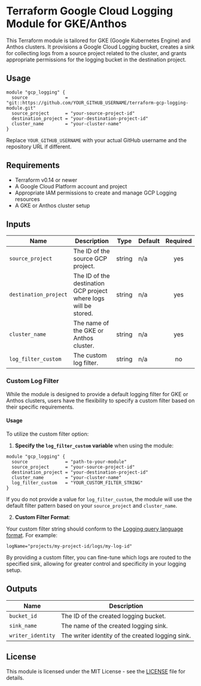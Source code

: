 # Terraform Google Cloud Logging Module for GKE/Anthos

This Terraform module is tailored for GKE (Google Kubernetes Engine) and Anthos clusters. It provisions a Google Cloud Logging bucket, creates a sink for collecting logs from a source project related to the cluster, and grants appropriate permissions for the logging bucket in the destination project.

## Usage

```hcl
module "gcp_logging" {
  source              = "git::https://github.com/YOUR_GITHUB_USERNAME/terraform-gcp-logging-module.git"
  source_project      = "your-source-project-id"
  destination_project = "your-destination-project-id"
  cluster_name        = "your-cluster-name"
}
```

Replace `YOUR_GITHUB_USERNAME` with your actual GitHub username and the repository URL if different.

## Requirements

- Terraform v0.14 or newer
- A Google Cloud Platform account and project
- Appropriate IAM permissions to create and manage GCP Logging resources
- A GKE or Anthos cluster setup

## Inputs

| Name                | Description                          | Type   | Default | Required |
|---------------------|--------------------------------------|--------|---------|:--------:|
| `source_project`    | The ID of the source GCP project.    | string | n/a     | yes      |
| `destination_project` | The ID of the destination GCP project where logs will be stored. | string | n/a | yes |
| `cluster_name`      | The name of the GKE or Anthos cluster.  | string | n/a     | yes      |
| `log_filter_custom`      | The custom log filter.  | string | n/a    | no      |

### Custom Log Filter

While the module is designed to provide a default logging filter for GKE or Anthos clusters, users have the flexibility to specify a custom filter based on their specific requirements.

#### Usage

To utilize the custom filter option:

1. **Specify the `log_filter_custom` variable** when using the module:

```hcl
module "gcp_logging" {
  source              = "path-to-your-module"
  source_project      = "your-source-project-id"
  destination_project = "your-destination-project-id"
  cluster_name        = "your-cluster-name"
  log_filter_custom   = "YOUR_CUSTOM_FILTER_STRING"
}
```

If you do not provide a value for `log_filter_custom`, the module will use the default filter pattern based on your `source_project` and `cluster_name`.

2. **Custom Filter Format**:

Your custom filter string should conform to the [Logging query language format](https://cloud.google.com/logging/docs/view/advanced-queries). For example:

```
logName="projects/my-project-id/logs/my-log-id"
```

By providing a custom filter, you can fine-tune which logs are routed to the specified sink, allowing for greater control and specificity in your logging setup.
## Outputs

| Name               | Description                                               |
|--------------------|-----------------------------------------------------------|
| `bucket_id`        | The ID of the created logging bucket.                     |
| `sink_name`        | The name of the created logging sink.                     |
| `writer_identity`  | The writer identity of the created logging sink.          |

## License

This module is licensed under the MIT License - see the [LICENSE](LICENSE) file for details.